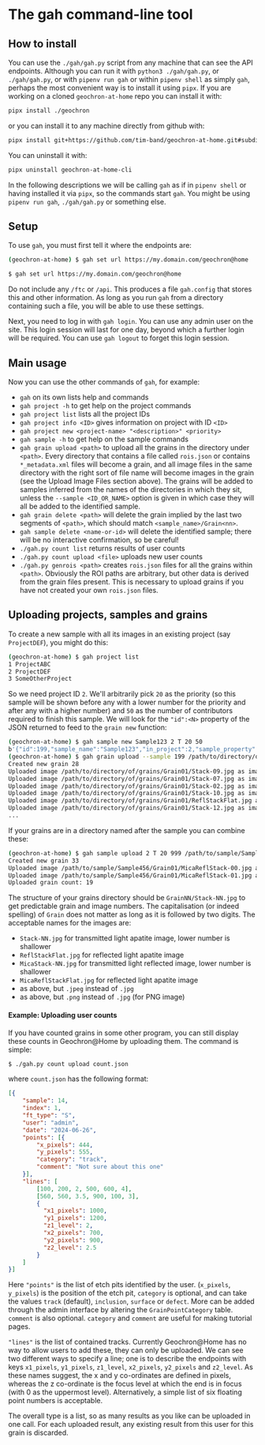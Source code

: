 # The gah command-line tool

## How to install

You can use the `./gah/gah.py` script from any machine that can
see the API endpoints. Although you can run it with
`python3 ./gah/gah.py`, or `./gah/gah.py`, or with
`pipenv run gah` or within `pipenv shell` as simply `gah`, perhaps
the most convenient way is to install it using `pipx`. If you are working
on a cloned `geochron-at-home` repo you can install it with:

```sh
pipx install ./geochron
```

or you can install it to any machine directly from github with:

```sh
pipx install git+https://github.com/tim-band/geochron-at-home.git#subdirectory=gah
```

You can uninstall it with:

```sh
pipx uninstall geochron-at-home-cli
```

In the following descriptions we will be calling `gah` as if in
`pipenv shell` or having installed it via `pipx`, so the commands
start `gah`. You might be using `pipenv run gah`, `./gah/gah.py`
or something else.

## Setup

To use `gah`, you must first tell it where the endpoints are:

```sh
(geochron-at-home) $ gah set url https://my.domain.com/geochron@home
```

```sh
$ gah set url https://my.domain.com/geochron@home
```

Do not include any `/ftc` or `/api`. This produces a file
`gah.config` that stores this and other information. As long
as you run `gah` from a directory containing such a
file, you will be able to use these settings.

Next, you need to log in with `gah login`. You can use
any admin user on the site. This login session will last for
one day, beyond which a further login will be required. You
can use `gah logout` to forget this login session.

## Main usage

Now you can use the other commands of `gah`, for example:

* `gah` on its own lists help and commands
* `gah project -h` to get help on the project commands
* `gah project list` lists all the project IDs
* `gah project info <ID>` gives information on project with ID `<ID>`
* `gah project new <project-name> "<description>" <priority>`
* `gah sample -h` to get help on the sample commands
* `gah grain upload <path>` to upload all the grains in
the directory under `<path>`. Every directory that contains a file called
`rois.json` or contains `*_metadata.xml` files will become a grain, and
all image files in the same directory with the right sort of file name
will become images in the grain (see the Upload Image Files section above).
The grains will be added to samples inferred from the names of the
directories in which they sit, unless the `--sample <ID_OR_NAME>` option
is given in which case they will all be added to the identified sample.
* `gah grain delete <path>` will delete the grain implied by the
last two segments of `<path>`, which should match `<sample_name>/Grain<nn>`.
* `gah sample delete <name-or-id>` will delete the identified
sample; there will be no interactive confirmation, so be careful!
* `./gah.py count list` returns results of user counts
* `./gah.py count upload <file>` uploads new user counts
* `./gah.py genrois <path>` creates `rois.json` files for all the grains
within `<path>`. Obviously the ROI paths are arbitrary, but other data is
derived from the grain files present. This is necessary to upload grains
if you have not created your own `rois.json` files.

## Uploading projects, samples and grains

To create a new sample with all its images in an existing project (say
`ProjectDEF`), you might do this:

```sh
(geochron-at-home) $ gah project list
1 ProjectABC
2 ProjectDEF
3 SomeOtherProject
```

So we need project ID `2`. We'll arbitrarily pick `20` as the priority (so
this sample will be shown before any with a lower number for the
priority and after any with a higher number) and `50` as the number of
contributors required to finish this sample. We will look for the
`"id":<N>` property of the JSON returned to feed to the `grain new`
function:

```sh
(geochron-at-home) $ gah sample new Sample123 2 T 20 50
b'{"id":199,"sample_name":"Sample123","in_project":2,"sample_property":"T","priority":20,"min_contributor_num":50,"completed":false}'
(geochron-at-home) $ gah grain upload --sample 199 /path/to/directory/of/grains
Created new grain 28
Uploaded image /path/to/directory/of/grains/Grain01/Stack-09.jpg as image 469
Uploaded image /path/to/directory/of/grains/Grain01/Stack-07.jpg as image 470
Uploaded image /path/to/directory/of/grains/Grain01/Stack-02.jpg as image 471
Uploaded image /path/to/directory/of/grains/Grain01/Stack-10.jpg as image 472
Uploaded image /path/to/directory/of/grains/Grain01/ReflStackFlat.jpg as image 473
Uploaded image /path/to/directory/of/grains/Grain01/Stack-12.jpg as image 474
...
```

If your grains are in a directory named after the sample you can combine
these:

```sh
(geochron-at-home) $ gah sample upload 2 T 20 999 /path/to/sample/Sample456
Created new grain 33
Uploaded image /path/to/sample/Sample456/Grain01/MicaReflStack-00.jpg as image 4981
Uploaded image /path/to/sample/Sample456/Grain01/MicaReflStack-01.jpg as image 4982
Uploaded grain count: 19
```

The structure of your grains directory should be `GrainNN/Stack-NN.jpg` to
get predictable grain and image numbers. The capitalisation (or indeed spelling)
of `Grain` does not matter as long as it is followed by two digits. The acceptable
names for the images are:

* `Stack-NN.jpg` for transmitted light apatite image, lower number is shallower
* `ReflStackFlat.jpg` for reflected light apatite image
* `MicaStack-NN.jpg` for transmitted light reflected image, lower number is shallower
* `MicaReflStackFlat.jpg` for reflected light apatite image
* as above, but `.jpeg` instead of `.jpg`
* as above, but `.png` instead of `.jpg` (for PNG image)

#### Example: Uploading user counts

If you have counted grains in some other program, you can still display these counts in
Geochron@Home by uploading them. The command is simple:

```sh
$ ./gah.py count upload count.json
```

where `count.json` has the following format:
```json
[{
    "sample": 14,
    "index": 1,
    "ft_type": "S",
    "user": "admin",
    "date": "2024-06-26",
    "points": [{
        "x_pixels": 444,
        "y_pixels": 555,
        "category": "track",
        "comment": "Not sure about this one"
    }],
    "lines": [
        [100, 200, 2, 500, 600, 4],
        [560, 560, 3.5, 900, 100, 3],
        {
          "x1_pixels": 1000,
          "y1_pixels": 1200,
          "z1_level": 2,
          "x2_pixels": 700,
          "y2_pixels": 900,
          "z2_level": 2.5
        }
    ]
}]
```

Here `"points"` is the list of etch pits identified by the user.
(`x_pixels`, `y_pixels`) is the position of the etch pit, `category`
is optional, and can take the values `track` (default), `inclusion`,
`surface` or `defect`. More can be added through the admin
interface by altering the `GrainPointCategory` table. `comment`
is also optional. `category` and `comment` are useful for
making tutorial pages.

`"lines"` is the list of contained tracks. Currently Geochron@Home
has no way to allow users to add these, they can only be uploaded.
We can see two different ways to specify a line; one is to describe
the endpoints with keys `x1_pixels`, `y1_pixels`,  `z1_level`,
`x2_pixels`, `y2_pixels` and  `z2_level`. As these names suggest,
the x and y co-ordinates are defined in pixels, whereas the z
co-ordinate is the focus level at which the end is in focus (with
0 as the uppermost level). Alternatively, a simple list of six floating
point numbers is acceptable.

The overall type is a list, so as many results as you like can be
uploaded in one call. For each uploaded result, any existing
result from this user for this grain is discarded.
